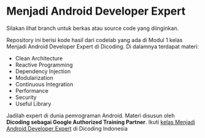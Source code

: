 # Menjadi Android Developer Expert

Silakan lihat branch untuk berkas atau source code yang diinginkan.

Repository ini berisi kode hasil dari codelab yang ada di Modul 1 kelas Menjadi Android Developer Expert di Dicoding.
Di dalamnya terdapat materi:
* Clean Architecture
* Reactive Programming
* Dependency Injection
* Modularization
* Continuous Integration
* Performance
* Security
* Useful Library

Jadilah expert di dunia pemrograman Android. Materi disusun oleh **Dicoding sebagai Google Authorized Training Partner**.
Ikuti [kelas Menjadi Android Developer Expert](https://www.dicoding.com/academies/165/) di Dicoding Indonesia

